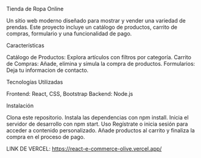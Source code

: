 Tienda de Ropa Online

Un sitio web moderno diseñado para mostrar y vender una variedad de prendas. Este proyecto incluye un catálogo de productos, carrito de compras, formulario y una funcionalidad de pago.

Características

Catálogo de Productos: Explora artículos con filtros por categoría.
Carrito de Compras: Añade, elimina y simula la compra de productos.
Formularios: Deja tu informacion de contacto.

Tecnologías Utilizadas

Frontend: React, CSS, Bootstrap
Backend: Node.js

Instalación

Clona este repositorio.
Instala las dependencias con npm install.
Inicia el servidor de desarrollo con npm start.
Uso
Regístrate o inicia sesión para acceder a contenido personalizado.
Añade productos al carrito y finaliza la compra en el proceso de pago.


LINK DE VERCEL: https://react-e-commerce-olive.vercel.app/
